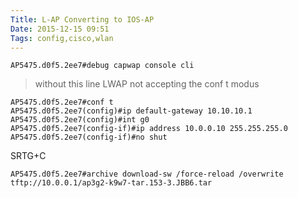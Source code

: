 ```yaml
---
Title: L-AP Converting to IOS-AP
Date: 2015-12-15 09:51 
Tags: config,cisco,wlan
---
```


    AP5475.d0f5.2ee7#debug capwap console cli 

> without this line LWAP not accepting the conf t modus

	AP5475.d0f5.2ee7#conf t
	AP5475.d0f5.2ee7(config)#ip default-gateway 10.10.10.1
	AP5475.d0f5.2ee7(config)#int g0
	AP5475.d0f5.2ee7(config-if)#ip address 10.0.0.10 255.255.255.0
	AP5475.d0f5.2ee7(config-if)#no shut

SRTG+C

	AP5475.d0f5.2ee7#archive download-sw /force-reload /overwrite tftp://10.0.0.1/ap3g2-k9w7-tar.153-3.JBB6.tar


